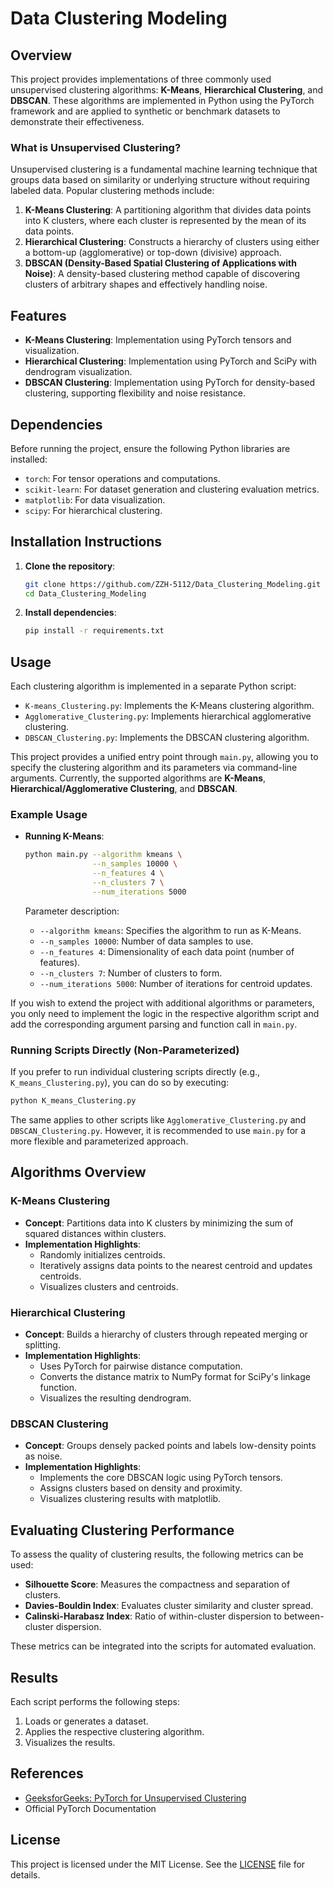 # Data Clustering Modeling

## Overview

This project provides implementations of three commonly used unsupervised clustering algorithms: **K-Means**, **Hierarchical Clustering**, and **DBSCAN**. These algorithms are implemented in Python using the PyTorch framework and are applied to synthetic or benchmark datasets to demonstrate their effectiveness.

### What is Unsupervised Clustering?
Unsupervised clustering is a fundamental machine learning technique that groups data based on similarity or underlying structure without requiring labeled data. Popular clustering methods include:

1. **K-Means Clustering**: A partitioning algorithm that divides data points into K clusters, where each cluster is represented by the mean of its data points.
2. **Hierarchical Clustering**: Constructs a hierarchy of clusters using either a bottom-up (agglomerative) or top-down (divisive) approach.
3. **DBSCAN (Density-Based Spatial Clustering of Applications with Noise)**: A density-based clustering method capable of discovering clusters of arbitrary shapes and effectively handling noise.

## Features
- **K-Means Clustering**: Implementation using PyTorch tensors and visualization.
- **Hierarchical Clustering**: Implementation using PyTorch and SciPy with dendrogram visualization.
- **DBSCAN Clustering**: Implementation using PyTorch for density-based clustering, supporting flexibility and noise resistance.

## Dependencies
Before running the project, ensure the following Python libraries are installed:

- `torch`: For tensor operations and computations.
- `scikit-learn`: For dataset generation and clustering evaluation metrics.
- `matplotlib`: For data visualization.
- `scipy`: For hierarchical clustering.

## Installation Instructions

1. **Clone the repository**:
   ```bash
   git clone https://github.com/ZZH-5112/Data_Clustering_Modeling.git
   cd Data_Clustering_Modeling
   ```

2. **Install dependencies**:
   ```bash
   pip install -r requirements.txt
   ```

## Usage
Each clustering algorithm is implemented in a separate Python script:

- `K-means_Clustering.py`: Implements the K-Means clustering algorithm.
- `Agglomerative_Clustering.py`: Implements hierarchical agglomerative clustering.
- `DBSCAN_Clustering.py`: Implements the DBSCAN clustering algorithm.

This project provides a unified entry point through `main.py`, allowing you to specify the clustering algorithm and its parameters via command-line arguments. Currently, the supported algorithms are **K-Means**, **Hierarchical/Agglomerative Clustering**, and **DBSCAN**.

### Example Usage

- **Running K-Means**:
  ```bash
  python main.py --algorithm kmeans \
                 --n_samples 10000 \
                 --n_features 4 \
                 --n_clusters 7 \
                 --num_iterations 5000
  ```
  Parameter description:

  - `--algorithm kmeans`: Specifies the algorithm to run as K-Means.
  - `--n_samples 10000`: Number of data samples to use.
  - `--n_features 4`: Dimensionality of each data point (number of features).
  - `--n_clusters 7`: Number of clusters to form.
  - `--num_iterations 5000`: Number of iterations for centroid updates.

If you wish to extend the project with additional algorithms or parameters, you only need to implement the logic in the respective algorithm script and add the corresponding argument parsing and function call in `main.py`.

### Running Scripts Directly (Non-Parameterized)
If you prefer to run individual clustering scripts directly (e.g., `K_means_Clustering.py`), you can do so by executing:

```bash
python K_means_Clustering.py
```
The same applies to other scripts like `Agglomerative_Clustering.py` and `DBSCAN_Clustering.py`. However, it is recommended to use `main.py` for a more flexible and parameterized approach.

## Algorithms Overview

### K-Means Clustering
- **Concept**: Partitions data into K clusters by minimizing the sum of squared distances within clusters.
- **Implementation Highlights**:
  - Randomly initializes centroids.
  - Iteratively assigns data points to the nearest centroid and updates centroids.
  - Visualizes clusters and centroids.

### Hierarchical Clustering
- **Concept**: Builds a hierarchy of clusters through repeated merging or splitting.
- **Implementation Highlights**:
  - Uses PyTorch for pairwise distance computation.
  - Converts the distance matrix to NumPy format for SciPy's linkage function.
  - Visualizes the resulting dendrogram.

### DBSCAN Clustering
- **Concept**: Groups densely packed points and labels low-density points as noise.
- **Implementation Highlights**:
  - Implements the core DBSCAN logic using PyTorch tensors.
  - Assigns clusters based on density and proximity.
  - Visualizes clustering results with matplotlib.

## Evaluating Clustering Performance
To assess the quality of clustering results, the following metrics can be used:

- **Silhouette Score**: Measures the compactness and separation of clusters.
- **Davies-Bouldin Index**: Evaluates cluster similarity and cluster spread.
- **Calinski-Harabasz Index**: Ratio of within-cluster dispersion to between-cluster dispersion.

These metrics can be integrated into the scripts for automated evaluation.

## Results
Each script performs the following steps:
1. Loads or generates a dataset.
2. Applies the respective clustering algorithm.
3. Visualizes the results.

## References
- [GeeksforGeeks: PyTorch for Unsupervised Clustering](https://www.geeksforgeeks.org/pytorch-for-unsupervised-clustering/)
- Official PyTorch Documentation

## License
This project is licensed under the MIT License. See the [LICENSE](LICENSE) file for details.